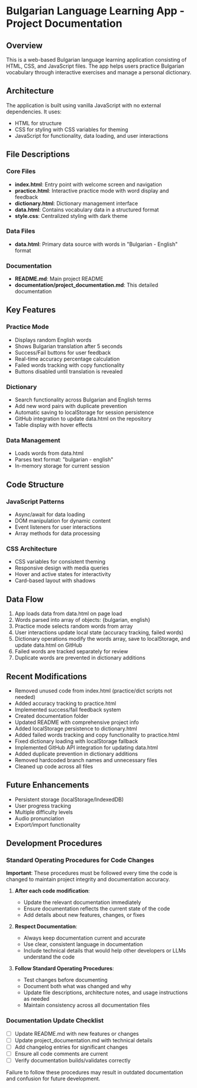 # Bulgarian Language Learning App - Project Documentation

## Overview
This is a web-based Bulgarian language learning application consisting of HTML, CSS, and JavaScript files. The app helps users practice Bulgarian vocabulary through interactive exercises and manage a personal dictionary.

## Architecture
The application is built using vanilla JavaScript with no external dependencies. It uses:
- HTML for structure
- CSS for styling with CSS variables for theming
- JavaScript for functionality, data loading, and user interactions

## File Descriptions

### Core Files
- **index.html**: Entry point with welcome screen and navigation
- **practice.html**: Interactive practice mode with word display and feedback
- **dictionary.html**: Dictionary management interface
- **data.html**: Contains vocabulary data in a structured format
- **style.css**: Centralized styling with dark theme

### Data Files
- **data.html**: Primary data source with words in "Bulgarian - English" format

### Documentation
- **README.md**: Main project README
- **documentation/project_documentation.md**: This detailed documentation

## Key Features

### Practice Mode
- Displays random English words
- Shows Bulgarian translation after 5 seconds
- Success/Fail buttons for user feedback
- Real-time accuracy percentage calculation
- Failed words tracking with copy functionality
- Buttons disabled until translation is revealed

### Dictionary
- Search functionality across Bulgarian and English terms
- Add new word pairs with duplicate prevention
- Automatic saving to localStorage for session persistence
- GitHub integration to update data.html on the repository
- Table display with hover effects

### Data Management
- Loads words from data.html
- Parses text format: "bulgarian - english"
- In-memory storage for current session

## Code Structure

### JavaScript Patterns
- Async/await for data loading
- DOM manipulation for dynamic content
- Event listeners for user interactions
- Array methods for data processing

### CSS Architecture
- CSS variables for consistent theming
- Responsive design with media queries
- Hover and active states for interactivity
- Card-based layout with shadows

## Data Flow
1. App loads data from data.html on page load
2. Words parsed into array of objects: {bulgarian, english}
3. Practice mode selects random words from array
4. User interactions update local state (accuracy tracking, failed words)
5. Dictionary operations modify the words array, save to localStorage, and update data.html on GitHub
6. Failed words are tracked separately for review
7. Duplicate words are prevented in dictionary additions

## Recent Modifications
- Removed unused code from index.html (practice/dict scripts not needed)
- Added accuracy tracking to practice.html
- Implemented success/fail feedback system
- Created documentation folder
- Updated README with comprehensive project info
- Added localStorage persistence to dictionary.html
- Added failed words tracking and copy functionality to practice.html
- Fixed dictionary loading with localStorage fallback
- Implemented GitHub API integration for updating data.html
- Added duplicate prevention in dictionary additions
- Removed hardcoded branch names and unnecessary files
- Cleaned up code across all files

## Future Enhancements
- Persistent storage (localStorage/IndexedDB)
- User progress tracking
- Multiple difficulty levels
- Audio pronunciation
- Export/import functionality

## Development Procedures

### Standard Operating Procedures for Code Changes

**Important**: These procedures must be followed every time the code is changed to maintain project integrity and documentation accuracy.

1. **After each code modification**:
   - Update the relevant documentation immediately
   - Ensure documentation reflects the current state of the code
   - Add details about new features, changes, or fixes

2. **Respect Documentation**:
   - Always keep documentation current and accurate
   - Use clear, consistent language in documentation
   - Include technical details that would help other developers or LLMs understand the code

3. **Follow Standard Operating Procedures**:
   - Test changes before documenting
   - Document both what was changed and why
   - Update file descriptions, architecture notes, and usage instructions as needed
   - Maintain consistency across all documentation files

### Documentation Update Checklist
- [ ] Update README.md with new features or changes
- [ ] Update project_documentation.md with technical details
- [ ] Add changelog entries for significant changes
- [ ] Ensure all code comments are current
- [ ] Verify documentation builds/validates correctly

Failure to follow these procedures may result in outdated documentation and confusion for future development.
